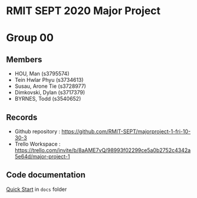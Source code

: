 # RMIT SEPT 2020 Major Project

# Group 00

## Members
* HOU, Man (s3795574)
* Tein Hwlar Phyu (s3734613)
* Susau, Arone Tie (s3728977)
* Dimkovski, Dylan (s3717379)
* BYRNES, Todd (s3540652)

## Records

* Github repository : https://github.com/RMIT-SEPT/majorproject-1-fri-10-30-3
* Trello Workspace : https://trello.com/invite/b/8aAME7vQ/98993f02299ce5a0b2752c4342a5e64d/major-project-1


## Code documentation

[Quick Start](/docs/README.md) in `docs` folder
